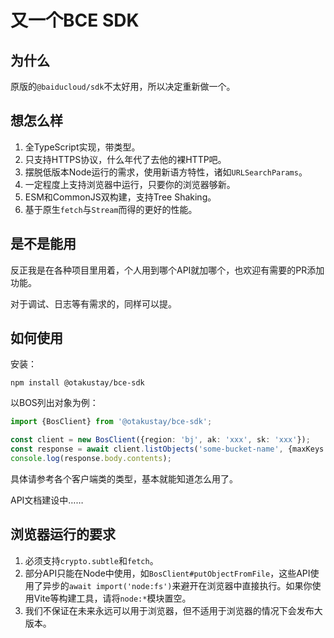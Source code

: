 # 又一个BCE SDK

## 为什么

原版的`@baiducloud/sdk`不太好用，所以决定重新做一个。

## 想怎么样

1. 全TypeScript实现，带类型。
2. 只支持HTTPS协议，什么年代了去他的裸HTTP吧。
3. 摆脱低版本Node运行的需求，使用新语方特性，诸如`URLSearchParams`。
4. 一定程度上支持浏览器中运行，只要你的浏览器够新。
5. ESM和CommonJS双构建，支持Tree Shaking。
6. 基于原生`fetch`与`Stream`而得的更好的性能。

## 是不是能用

反正我是在各种项目里用着，个人用到哪个API就加哪个，也欢迎有需要的PR添加功能。

对于调试、日志等有需求的，同样可以提。

## 如何使用

安装：

```shell
npm install @otakustay/bce-sdk
```

以BOS列出对象为例：

```ts
import {BosClient} from '@otakustay/bce-sdk';

const client = new BosClient({region: 'bj', ak: 'xxx', sk: 'xxx'});
const response = await client.listObjects('some-bucket-name', {maxKeys: 100, prefix: 'prefix/'});
console.log(response.body.contents);
```

具体请参考各个客户端类的类型，基本就能知道怎么用了。

API文档建设中……

## 浏览器运行的要求

1. 必须支持`crypto.subtle`和`fetch`。
2. 部分API只能在Node中使用，如`BosClient#putObjectFromFile`，这些API使用了异步的`await import('node:fs')`来避开在浏览器中直接执行。如果你使用Vite等构建工具，请将`node:*`模块置空。
3. 我们不保证在未来永远可以用于浏览器，但不适用于浏览器的情况下会发布大版本。
